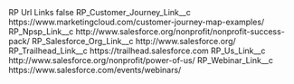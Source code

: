 <?xml version="1.0" encoding="UTF-8"?>
<CustomMetadata xmlns="http://soap.sforce.com/2006/04/metadata" xmlns:xsi="http://www.w3.org/2001/XMLSchema-instance" xmlns:xsd="http://www.w3.org/2001/XMLSchema">
    <label>RP Url Links</label>
    <protected>false</protected>
    <values>
        <field>RP_Customer_Journey_Link__c</field>
        <value xsi:type="xsd:string">https://www.marketingcloud.com/customer-journey-map-examples/</value>
    </values>
    <values>
        <field>RP_Npsp_Link__c</field>
        <value xsi:type="xsd:string">http://www.salesforce.org/nonprofit/nonprofit-success-pack/</value>
    </values>
    <values>
        <field>RP_Salesforce_Org_Link__c</field>
        <value xsi:type="xsd:string">http://www.salesforce.org/</value>
    </values>
    <values>
        <field>RP_Trailhead_Link__c</field>
        <value xsi:type="xsd:string">https://trailhead.salesforce.com</value>
    </values>
    <values>
        <field>RP_Us_Link__c</field>
        <value xsi:type="xsd:string">http://www.salesforce.org/nonprofit/power-of-us/</value>
    </values>
    <values>
        <field>RP_Webinar_Link__c</field>
        <value xsi:type="xsd:string">https://www.salesforce.com/events/webinars/</value>
    </values>
</CustomMetadata>
